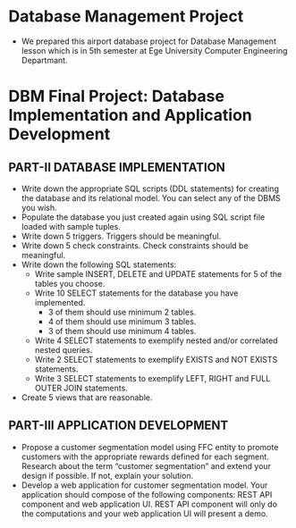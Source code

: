 
# Database Management Project

- We prepared this airport database project for Database Management lesson which is in 5th semester at Ege University Computer Engineering Departmant.

# DBM Final Project: Database Implementation and Application Development

## PART-II DATABASE IMPLEMENTATION

- Write down the appropriate SQL scripts (DDL statements) for creating the database and its relational model. You can select any of the DBMS you wish.
- Populate the database you just created again using SQL script file loaded with sample tuples.
- Write down 5 triggers. Triggers should be meaningful.
- Write down 5 check constraints. Check constraints should be meaningful.
- Write down the following SQL statements:
  - Write sample INSERT, DELETE and UPDATE statements for 5 of the tables you choose.
  - Write 10 SELECT statements for the database you have implemented.
    - 3 of them should use minimum 2 tables.
    - 4 of them should use minimum 3 tables.
    - 3 of them should use minimum 4 tables.
  - Write 4 SELECT statements to exemplify nested and/or correlated nested queries.
  - Write 2 SELECT statements to exemplify EXISTS and NOT EXISTS statements.
  - Write 3 SELECT statements to exemplify LEFT, RIGHT and FULL OUTER JOIN statements.
- Create 5 views that are reasonable.

## PART-III APPLICATION DEVELOPMENT
- Propose a customer segmentation model using FFC entity to promote customers with the appropriate rewards defined for each segment. Research about the term “customer segmentation” and extend your design if possible. If not, explain your solution.
- Develop a web application for customer segmentation model. Your application should compose of the following components: REST API component and web application UI. REST API component will only do the computations and your web application UI will present a demo.

